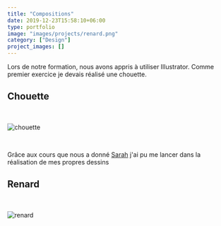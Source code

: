 ```yaml
---
title: "Compositions"
date: 2019-12-23T15:58:10+06:00
type: portfolio
image: "images/projects/renard.png"
category: ["Design"]
project_images: []
---
```

Lors de notre formation, nous avons appris à utiliser Illustrator.
Comme premier exercice je devais réalisé une chouette.
## Chouette

&nbsp;

![chouette](/images/projects/chouette.png)

&nbsp;

Grâce aux cours que nous a donné [Sarah](https://www.instagram.com/sarahkugeldesign/?hl=fr) j'ai pu me lancer dans la réalisation de mes propres dessins

## Renard

&nbsp;

![renard](/images/projects/renard.png)





